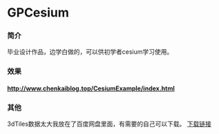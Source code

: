 # GPCesium

### 简介
毕业设计作品，边学白做的，可以供初学者cesium学习使用。

### 效果
#### http://www.chenkaiblog.top/CesiumExample/index.html

### 其他
3dTiles数据太大我放在了百度网盘里面，有需要的自己可以下载。
[下载链接](https://pan.baidu.com/s/1JMVCThG4BHD-yPNapDMUmA)
